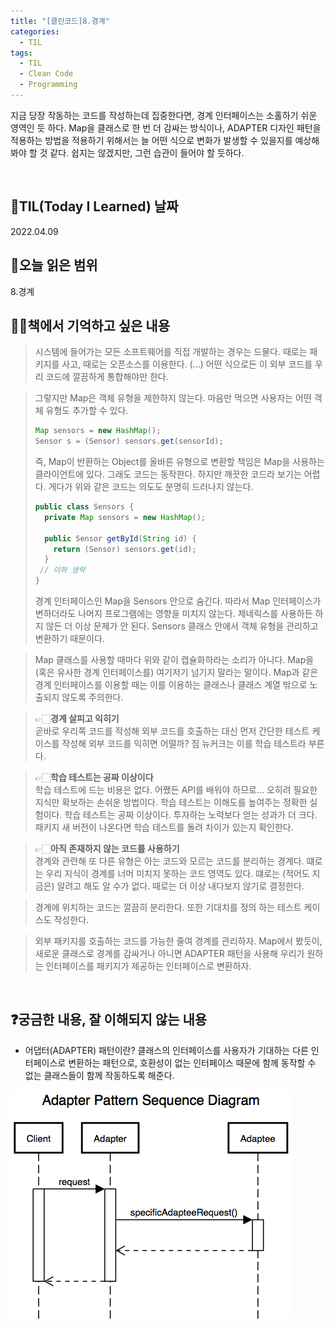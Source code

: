 ```yaml
---
title: "[클린코드]8.경계"
categories:
  - TIL
tags:
  - TIL
  - Clean Code
  - Programming
---
```


지금 당장 작동하는 코드를 작성하는데 집중한다면, 경계 인터페이스는 소홀하기 쉬운 영역인 듯 하다. Map을 클래스로 한 번 더 감싸는 방식이나, ADAPTER 디자인 패턴을 적용하는 방법을 적용하기 위해서는 늘 어떤 식으로 변화가 발생할 수 있을지를 예상해봐야 할 것 같다. 쉽지는 않겠지만, 그런 습관이 들어야 할 듯하다.

<br />

## 📆TIL(Today I Learned) 날짜

2022.04.09

## 📑오늘 읽은 범위

8.경계

## ✍🏻책에서 기억하고 싶은 내용

> 시스템에 들어가는 모든 소프트웨어를 직접 개발하는 경우는 드물다. 때로는 패키지를 사고, 때로는 오픈소스를 이용한다. (...) 어떤 식으로든 이 외부 코드를 우리 코드에 깔끔하게 통합해야만 한다.

> 그렇지만 Map은 객체 유형을 제한하지 않는다. 마음만 먹으면 사용자는 어떤 객체 유형도 추가할 수 있다.
>
> ```java
> Map sensors = new HashMap();
> Sensor s = (Sensor) sensors.get(sensorId);
> ```
>
> 즉, Map이 반환하는 Object를 올바른 유형으로 변환할 책임은 Map을 사용하는 클라이언트에 있다. 그래도 코드는 동작한다. 하지만 깨끗한 코드라 보기는 어렵다. 게다가 위와 같은 코드는 의도도 분명히 드러나지 않는다.
>
> ```java
> public class Sensors {
>   private Map sensors = new HashMap();
>
>   public Sensor getById(String id) {
>     return (Sensor) sensors.get(id);
>   }
>  // 이하 생략
> }
> ```
>
> 경계 인터페이스인 Map을 Sensors 안으로 숨긴다. 따라서 Map 인터페이스가 변하더라도 나머지 프로그램에는 영향을 미치지 않는다. 제네릭스를 사용하든 하지 않든 더 이상 문제가 안 된다. Sensors 클래스 안에서 객체 유형을 관리하고 변환하기 때문이다.

> Map 클래스를 사용할 때마다 위와 같이 캡슐화하라는 소리가 아니다. Map을 (혹은 유사한 경계 인터페이스를) 여기저기 넘기지 말라는 말이다. Map과 같은 경계 인터페이스를 이용할 때는 이를 이용하는 클래스나 클래스 계열 밖으로 노출되지 않도록 주의한다.

> 👉🏻**경계 살피고 익히기**  
> 곧바로 우리쪽 코드를 작성해 외부 코드를 호출하는 대신 먼저 간단한 테스트 케이스를 작성해 외부 코드를 익히면 어떨까? 짐 뉴커크는 이를 학습 테스트라 부른다.

> 👉🏻**학습 테스트는 공짜 이상이다**  
> 학습 테스트에 드는 비용은 없다. 어쨌든 API를 배워야 하므로... 오히려 필요한 지식만 확보하는 손쉬운 방법이다. 학습 테스트는 이해도를 높여주는 정확한 실험이다. 학습 테스트는 공짜 이상이다. 투자하는 노력보다 얻는 성과가 더 크다. 패키지 새 버전이 나온다면 학습 테스트를 돌려 차이가 있는지 확인한다.

> 👉🏻**아직 존재하지 않는 코드를 사용하기**  
> 경계와 관련해 또 다른 유형은 아는 코드와 모르는 코드를 분리하는 경계다. 떄로는 우리 지식이 경계를 너머 미치지 못하는 코드 영역도 있다. 떄로는 (적어도 지금은) 알려고 해도 알 수가 없다. 때로는 더 이상 내다보지 않기로 결정한다.

> 경계에 위치하는 코드는 깔끔히 분리한다. 또한 기대치를 정의 하는 테스트 케이스도 작성한다.

> 외부 패키지를 호출하는 코드를 가능한 줄여 경계를 관리하자. Map에서 봤듯이, 새로운 클래스로 경계를 감싸거나 아니면 ADAPTER 패턴을 사용해 우리가 원하는 인터페이스를 패키지가 제공하는 인터페이스로 변환하자.

<br />

## ❓궁금한 내용, 잘 이해되지 않는 내용

- 어댑터(ADAPTER) 패턴이란? 클래스의 인터페이스를 사용자가 기대하는 다른 인터페이스로 변환하는 패턴으로, 호환성이 없는 인터페이스 때문에 함께 동작할 수 없는 클래스들이 함께 작동하도록 해준다.

![image](/assets/images/cleancode8_adapter_pattern.png)
